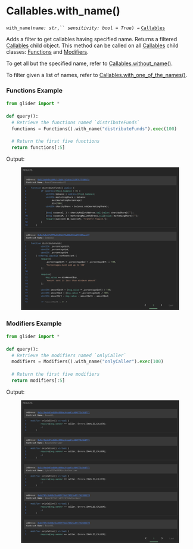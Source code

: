 # Callables.with\_name()

`with_name(`_`name: str`_`,`` `_`sensitivity: bool = True`_`) →` [`Callables`](./)

Adds a filter to get callables having specified name. Returns a filtered [Callables](./) child object. This method can be called on all [Callables](./) child classes: [Functions](functions/) and [Modifiers](modifiers/).

To get all but the specified name, refer to [Callables.without\_name()](callables.without_name.md).

To filter given a list of names, refer to [Callables.with\_one\_of\_the\_names()](callables.with_one_of_the_names.md).

### Functions Example

```python
from glider import *

def query():
  # Retrieve the functions named `distributeFunds`
  functions = Functions().with_name("distributeFunds").exec(100)

  # Return the first five functions
  return functions[:5]
```

Output:

<figure><img src="../../.gitbook/assets/image (11).png" alt=""><figcaption></figcaption></figure>

### Modifiers Example

```python
from glider import *

def query():
  # Retrieve the modifiers named `onlyCaller`
  modifiers = Modifiers().with_name("onlyCaller").exec(100)

  # Return the first five modifiers
  return modifiers[:5]
```

Output:

<figure><img src="../../.gitbook/assets/image (1) (1) (1) (1) (1) (1) (1) (1) (1) (1) (1) (1) (1) (1).png" alt=""><figcaption></figcaption></figure>
